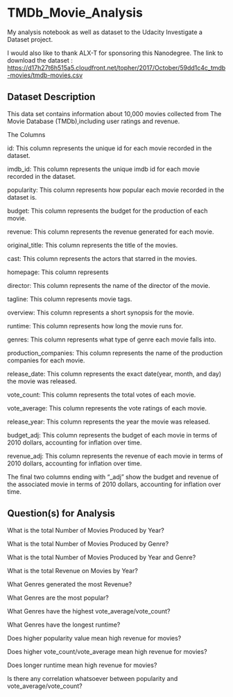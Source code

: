 # TMDb_Movie_Analysis
My analysis notebook as well as dataset to the Udacity Investigate a Dataset project.

I would also like to thank ALX-T for sponsoring this Nanodegree.
The link to download the dataset : https://d17h27t6h515a5.cloudfront.net/topher/2017/October/59dd1c4c_tmdb-movies/tmdb-movies.csv

## Dataset Description


This data set contains information about 10,000 movies collected from The Movie Database (TMDb),including user ratings and revenue.

The Columns

id: This column represents the unique id for each movie recorded in the dataset.

imdb_id: This column represents the unique imdb id for each movie recorded in the dataset.

popularity: This column represents how popular each movie recorded in the dataset is.

budget: This column represents the budget for the production of each movie.

revenue: This column represents the revenue generated for each movie.

original_title: This column represents the title of the movies.

cast: This column represents the actors that starred in the movies.

homepage: This column represents

director: This column represents the name of the director of the movie.

tagline: This column represents movie tags.

overview: This column represents a short synopsis for the movie.

runtime: This column represents how long the movie runs for.

genres: This column represents what type of genre each movie falls into.

production_companies: This column represents the name of the production companies for each movie.

release_date: This column represents the exact date(year, month, and day) the movie was released.

vote_count: This column represents the total votes of each movie.

vote_average: This column represents the vote ratings of each movie.

release_year: This column represents the year the movie was released.

budget_adj: This column represents the budget of each movie in terms of 2010 dollars, accounting for inflation over time.

revenue_adj: This column represents the revenue of each movie in terms of 2010 dollars, accounting for inflation over time.

The final two columns ending with “_adj” show the budget and revenue of the associated movie in terms of 2010 dollars, accounting for inflation over time.

## Question(s) for Analysis

What is the total Number of Movies Produced by Year?

What is the total Number of Movies Produced by Genre?

What is the total Number of Movies Produced by Year and Genre?

What is the total Revenue on Movies by Year?

What Genres generated the most Revenue?

What Genres are the most popular?

What Genres have the highest vote_average/vote_count?

What Genres have the longest runtime?

Does higher popularity value mean high revenue for movies?

Does higher vote_count/vote_average mean high revenue for movies?

Does longer runtime mean high revenue for movies?

Is there any correlation whatsoever between popularity and vote_average/vote_count?
